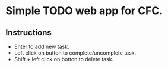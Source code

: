 # Simple TODO web app for CFC.
## Instructions
- Enter to add new task.
- Left click on button to complete/uncomplete task.
- Shift + left click on botton to delete task.